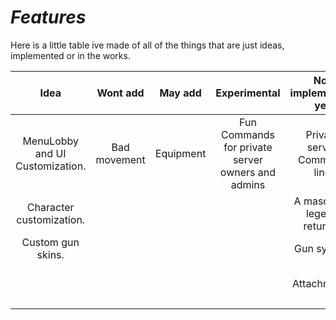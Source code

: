 # *Features*

Here is a little table ive made of all of the things that are just ideas, implemented or in the works.

| Idea                            | Wont add     | May add   | Experimental                                      | Not implemented yet         | WIP                  | Implemented    |
| :--:                            | :------:     | :-----:   | :----------:                                      | :------------------------:  | :-:                  | :---------:    |
| MenuLobby and UI Customization. | Bad movement | Equipment | Fun Commands for private server owners and admins | Private server Command line | UI                   | Match System   |
| Character customization.        |              |           |                                                   | A mascot (a legend returns) | Client Camera        | Spawning       |
| Custom gun skins.               |              |           |                                                   | Gun system                  | Springs              | Team Balancing |
|                                 |              |           |                                                   | Attachments                 | Client / Server Core |                |
|                                 |              |           |                                                   |                             |                      |                |

